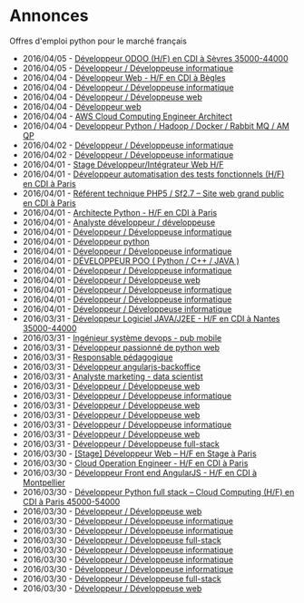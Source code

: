 # Annonces

Offres d'emploi python pour le marché français

* 2016/04/05 - [Développeur ODOO (H/F) en CDI à Sèvres 35000-44000](http://pyjobs.fr/job/1638/developpeur-odoo-h-f-en-cdi-a-sevres-35000-44000 "Développeur ODOO (H/F) en CDI à Sèvres 35000-44000")
* 2016/04/05 - [Développeur / Développeuse informatique](http://pyjobs.fr/job/1637/developpeur-developpeuse-informatique "Développeur / Développeuse informatique")
* 2016/04/04 - [Développeur Web - H/F en CDI à Bègles](http://pyjobs.fr/job/1628/developpeur-web-h-f-en-cdi-a-begles "Développeur Web - H/F en CDI à Bègles")
* 2016/04/04 - [Développeur / Développeuse informatique](http://pyjobs.fr/job/1635/developpeur-developpeuse-informatique "Développeur / Développeuse informatique")
* 2016/04/04 - [Développeur / Développeuse web](http://pyjobs.fr/job/1636/developpeur-developpeuse-web "Développeur / Développeuse web")
* 2016/04/04 - [Développeur web](http://pyjobs.fr/job/1633/developpeur-web "Développeur web")
* 2016/04/04 - [AWS Cloud Computing Engineer Architect](http://pyjobs.fr/job/1629/aws-cloud-computing-engineer-architect "AWS Cloud Computing Engineer Architect")
* 2016/04/04 - [Developpeur Python / Hadoop / Docker / Rabbit MQ / AM QP](http://pyjobs.fr/job/1630/developpeur-python-hadoop-docker-rabbit-mq-am-qp "Developpeur Python / Hadoop / Docker / Rabbit MQ / AM QP")
* 2016/04/02 - [Développeur / Développeuse informatique](http://pyjobs.fr/job/1632/developpeur-developpeuse-informatique "Développeur / Développeuse informatique")
* 2016/04/02 - [Développeur / Développeuse informatique](http://pyjobs.fr/job/1631/developpeur-developpeuse-informatique "Développeur / Développeuse informatique")
* 2016/04/01 - [Stage Développeur/Intégrateur Web H/F](http://pyjobs.fr/job/1625/stage-developpeur-integrateur-web-h-f "Stage Développeur/Intégrateur Web H/F")
* 2016/04/01 - [Développeur automatisation des tests fonctionnels (H/F) en CDI à Paris](http://pyjobs.fr/job/1614/developpeur-automatisation-des-tests-fonctionnels-h-f-en-cdi-a-paris "Développeur automatisation des tests fonctionnels (H/F) en CDI à Paris")
* 2016/04/01 - [Référent technique PHP5 / Sf2.7 – Site web grand public en CDI à Paris](http://pyjobs.fr/job/1610/referent-technique-php5-sf2-7-site-web-grand-public-en-cdi-a-paris "Référent technique PHP5 / Sf2.7 – Site web grand public en CDI à Paris")
* 2016/04/01 - [Architecte Python - H/F en CDI à Paris](http://pyjobs.fr/job/1611/architecte-python-h-f-en-cdi-a-paris "Architecte Python - H/F en CDI à Paris")
* 2016/04/01 - [Analyste développeur / développeuse](http://pyjobs.fr/job/1634/analyste-developpeur-developpeuse "Analyste développeur / développeuse")
* 2016/04/01 - [Développeur / Développeuse informatique](http://pyjobs.fr/job/1623/developpeur-developpeuse-informatique "Développeur / Développeuse informatique")
* 2016/04/01 - [Développeur python](http://pyjobs.fr/job/1613/developpeur-python "Développeur python")
* 2016/04/01 - [Développeur / Développeuse informatique](http://pyjobs.fr/job/1619/developpeur-developpeuse-informatique "Développeur / Développeuse informatique")
* 2016/04/01 - [DÉVELOPPEUR POO ( Python / C++ / JAVA )](http://pyjobs.fr/job/1612/developpeur-poo-python-c-java "DÉVELOPPEUR POO ( Python / C++ / JAVA )")
* 2016/04/01 - [Développeur / Développeuse informatique](http://pyjobs.fr/job/1620/developpeur-developpeuse-informatique "Développeur / Développeuse informatique")
* 2016/04/01 - [Développeur / Développeuse web](http://pyjobs.fr/job/1627/developpeur-developpeuse-web "Développeur / Développeuse web")
* 2016/04/01 - [Développeur / Développeuse informatique](http://pyjobs.fr/job/1626/developpeur-developpeuse-informatique "Développeur / Développeuse informatique")
* 2016/04/01 - [Développeur / Développeuse informatique](http://pyjobs.fr/job/1622/developpeur-developpeuse-informatique "Développeur / Développeuse informatique")
* 2016/04/01 - [Développeur / Développeuse informatique](http://pyjobs.fr/job/1621/developpeur-developpeuse-informatique "Développeur / Développeuse informatique")
* 2016/03/31 - [Développeur Logiciel JAVA/J2EE - H/F en CDI à Nantes 35000-44000](http://pyjobs.fr/job/1604/developpeur-logiciel-java-j2ee-h-f-en-cdi-a-nantes-35000-44000 "Développeur Logiciel JAVA/J2EE - H/F en CDI à Nantes 35000-44000")
* 2016/03/31 - [Ingénieur système devops - pub mobile](http://pyjobs.fr/job/1603/ingenieur-systeme-devops-pub-mobile "Ingénieur système devops - pub mobile")
* 2016/03/31 - [Développeur passionné de python web](http://pyjobs.fr/job/1600/developpeur-passionne-de-python-web "Développeur passionné de python web")
* 2016/03/31 - [Responsable pédagogique](http://pyjobs.fr/job/1602/responsable-pedagogique "Responsable pédagogique")
* 2016/03/31 - [Développeur angularjs-backoffice](http://pyjobs.fr/job/1601/developpeur-angularjs-backoffice "Développeur angularjs-backoffice")
* 2016/03/31 - [Analyste marketing - data scientist](http://pyjobs.fr/job/1597/analyste-marketing-data-scientist "Analyste marketing - data scientist")
* 2016/03/31 - [Développeur / Développeuse web](http://pyjobs.fr/job/1609/developpeur-developpeuse-web "Développeur / Développeuse web")
* 2016/03/31 - [Développeur / Développeuse informatique](http://pyjobs.fr/job/1624/developpeur-developpeuse-informatique "Développeur / Développeuse informatique")
* 2016/03/31 - [Développeur / Développeuse web](http://pyjobs.fr/job/1617/developpeur-developpeuse-web "Développeur / Développeuse web")
* 2016/03/31 - [Développeur / Développeuse web](http://pyjobs.fr/job/1618/developpeur-developpeuse-web "Développeur / Développeuse web")
* 2016/03/31 - [Développeur / Développeuse informatique](http://pyjobs.fr/job/1607/developpeur-developpeuse-informatique "Développeur / Développeuse informatique")
* 2016/03/31 - [Développeur / Développeuse web](http://pyjobs.fr/job/1608/developpeur-developpeuse-web "Développeur / Développeuse web")
* 2016/03/31 - [Développeur / Développeuse full-stack](http://pyjobs.fr/job/1606/developpeur-developpeuse-full-stack "Développeur / Développeuse full-stack")
* 2016/03/30 - [[Stage] Développeur Web – H/F en Stage à Paris](http://pyjobs.fr/job/1590/stage-developpeur-web-h-f-en-stage-a-paris "[Stage] Développeur Web – H/F en Stage à Paris")
* 2016/03/30 - [Cloud Operation Engineer - H/F en CDI à Paris](http://pyjobs.fr/job/1589/cloud-operation-engineer-h-f-en-cdi-a-paris "Cloud Operation Engineer - H/F en CDI à Paris")
* 2016/03/30 - [Développeur Front end AngularJS - H/F en CDI à Montpellier](http://pyjobs.fr/job/1585/developpeur-front-end-angularjs-h-f-en-cdi-a-montpellier "Développeur Front end AngularJS - H/F en CDI à Montpellier")
* 2016/03/30 - [Développeur Python full stack – Cloud Computing (H/F) en CDI à Paris 45000-54000](http://pyjobs.fr/job/1584/developpeur-python-full-stack-cloud-computing-h-f-en-cdi-a-paris-45000-54000 "Développeur Python full stack – Cloud Computing (H/F) en CDI à Paris 45000-54000")
* 2016/03/30 - [Développeur / Développeuse web](http://pyjobs.fr/job/1605/developpeur-developpeuse-web "Développeur / Développeuse web")
* 2016/03/30 - [Développeur / Développeuse informatique](http://pyjobs.fr/job/1592/developpeur-developpeuse-informatique "Développeur / Développeuse informatique")
* 2016/03/30 - [Développeur / Développeuse informatique](http://pyjobs.fr/job/1593/developpeur-developpeuse-informatique "Développeur / Développeuse informatique")
* 2016/03/30 - [Développeur / Développeuse full-stack](http://pyjobs.fr/job/1594/developpeur-developpeuse-full-stack "Développeur / Développeuse full-stack")
* 2016/03/30 - [Développeur / Développeuse informatique](http://pyjobs.fr/job/1595/developpeur-developpeuse-informatique "Développeur / Développeuse informatique")
* 2016/03/30 - [Développeur / Développeuse informatique](http://pyjobs.fr/job/1586/developpeur-developpeuse-informatique "Développeur / Développeuse informatique")
* 2016/03/30 - [Développeur / Développeuse informatique](http://pyjobs.fr/job/1599/developpeur-developpeuse-informatique "Développeur / Développeuse informatique")
* 2016/03/30 - [Développeur / Développeuse full-stack](http://pyjobs.fr/job/1596/developpeur-developpeuse-full-stack "Développeur / Développeuse full-stack")
* 2016/03/30 - [Développeur / Développeuse web](http://pyjobs.fr/job/1598/developpeur-developpeuse-web "Développeur / Développeuse web")

